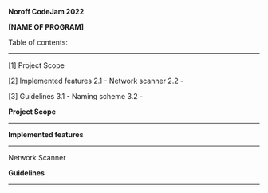 **Noroff CodeJam 2022**


**[NAME OF PROGRAM]**



Table of contents:
________________________________________________

[1] Project Scope

[2] Implemented features
  2.1 - Network scanner
  2.2 - 

[3] Guidelines
  3.1 - Naming scheme
  3.2 -
  


**Project Scope**
________________________________________________


**Implemented features**
________________________________________________
Network Scanner



**Guidelines**
________________________________________________



